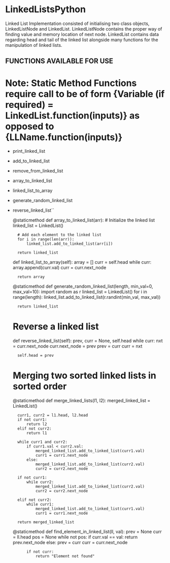 # LinkedListsPython
Linked List Implementation consisted of initialising two class objects, LinkedListNode and LinkedList. LinkedListNode contains the proper way of finding value and memory location of next node. LinkedList contains data regarding head and tail of the linked list alongside many functions for the manipulation of linked lists.

## FUNCTIONS AVAILABLE FOR USE ##
# Note: Static Method Functions require call to be of form {Variable (if required) = LinkedList.function(inputs)} as opposed to {LLName.function(inputs)}
- print_linked_list
- add_to_linked_list
- remove_from_linked_list
- array_to_linked_list
- linked_list_to_array
- generate_random_linked_list
- reverse_linked_list`` 



    @staticmethod
    def array_to_linked_list(arr):
        # Initialize the linked list
        linked_list = LinkedList()

        # Add each element to the linked list
        for i in range(len(arr)):
            linked_list.add_to_linked_list(arr[i])

        return linked_list

    def linked_list_to_array(self):
        array = []
        curr = self.head
        while curr:
            array.append(curr.val)
            curr = curr.next_node

        return array

    @staticmethod
    def generate_random_linked_list(length, min_val=0, max_val=10):
        import random as r
        linked_list = LinkedList()
        for i in range(length):
            linked_list.add_to_linked_list(r.randint(min_val, max_val))

        return linked_list

    # Reverse a linked list
    def reverse_linked_list(self):
        prev, curr = None, self.head
        while curr:
            nxt = curr.next_node
            curr.next_node = prev
            prev = curr
            curr = nxt

        self.head = prev

    # Merging two sorted linked lists in sorted order
    @staticmethod
    def merge_linked_lists(l1, l2):
        merged_linked_list = LinkedList()

        curr1, curr2 = l1.head, l2.head
        if not curr1:
            return l2
        elif not curr2:
            return l1

        while curr1 and curr2:
            if curr1.val < curr2.val:
                merged_linked_list.add_to_linked_list(curr1.val)
                curr1 = curr1.next_node
            else:
                merged_linked_list.add_to_linked_list(curr2.val)
                curr2 = curr2.next_node

        if not curr1:
            while curr2:
                merged_linked_list.add_to_linked_list(curr2.val)
                curr2 = curr2.next_node

        elif not curr2:
            while curr1:
                merged_linked_list.add_to_linked_list(curr1.val)
                curr1 = curr1.next_node

        return merged_linked_list

    @staticmethod
    def find_element_in_linked_list(ll, val):
        prev = None
        curr = ll.head
        pos = None
        while not pos:
            if curr.val == val:
                return prev.next_node
            else:
                prev = curr
                curr = curr.next_node

            if not curr:
                return "Element not found"

